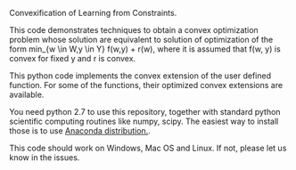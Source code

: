 Convexification of Learning from Constraints.

This code demonstrates techniques to obtain a convex optimization problem whose solution are equivalent to solution of optimization of the form min_{w \in W,y \in Y} f(w,y) + r(w), where it is assumed that f(w, y) is convex for fixed y and r is convex.

This python code implements the convex extension of the user defined function. For some of the functions, their optimized convex extensions are available. 

You need python 2.7 to use this repository, together with standard python scientific computing routines like numpy, scipy. The easiest way to install those is to use [Anaconda distribution.](https://www.continuum.io/downloads).

This code should work on Windows, Mac OS and Linux. If not, please let us know in the issues.
